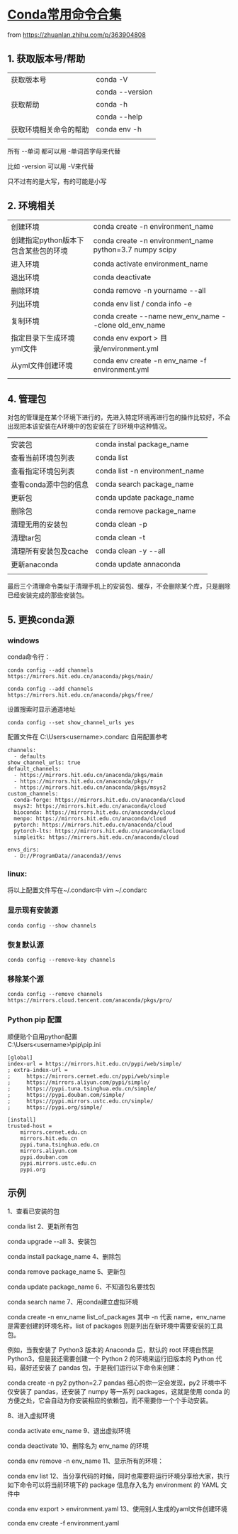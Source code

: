 # [Conda常用命令合集](https://zhuanlan.zhihu.com/p/363904808)

from https://zhuanlan.zhihu.com/p/363904808

## 1. 获取版本号/帮助

|   |   |
|  :----  | :-----  |
|获取版本号|conda -V|
| |conda --version|
|获取帮助|conda -h|
| |conda --help|
|获取环境相关命令的帮助	|conda env -h|
|||


所有 --单词 都可以用 -单词首字母来代替	

比如 -version 可以用 -V来代替

只不过有的是大写，有的可能是小写


## 2. 环境相关


|   |   |
|  :----  | :-----  |
|创建环境	|conda create -n environment_name|
|创建指定python版本下包含某些包的环境	|conda create -n environment_name python=3.7 numpy scipy|
|进入环境	|conda activate environment_name|
|退出环境	|conda deactivate|
|删除环境	|conda remove -n yourname --all|
|列出环境	|conda env list / conda info -e|
|复制环境	|conda create --name new_env_name --clone old_env_name|
|指定目录下生成环境yml文件	|conda env export > 目录/environment.yml|
|从yml文件创建环境	|conda env create -n env_name -f environment.yml|
|||




## 4. 管理包
对包的管理是在某个环境下进行的，先进入特定环境再进行包的操作比较好，不会出现把本该安装在A环境中的包安装在了B环境中这种情况。

|||
|  :----  | :-----  |
|安装包	|conda instal package_name|
|查看当前环境包列表	|conda list|
|查看指定环境包列表	|conda list -n environment_name|
|查看conda源中包的信息	|conda search package_name|
|更新包	|conda update package_name|
|删除包	|conda remove package_name|
|清理无用的安装包	|conda clean -p|
|清理tar包	|conda clean -t|
|清理所有安装包及cache	|conda clean -y --all|
|更新anaconda	|conda update annaconda|
|||

最后三个清理命令类似于清理手机上的安装包、缓存，不会删除某个库，只是删除已经安装完成的那些安装包。

## 5. 更换conda源


### windows

conda命令行：

`conda config --add channels https://mirrors.hit.edu.cn/anaconda/pkgs/main/`

`conda config --add channels https://mirrors.hit.edu.cn/anaconda/pkgs/free/`

设置搜索时显示通道地址

`conda config --set show_channel_urls yes`

配置文件在 C:\Users\<username>\.condarc
自用配置参考
```
channels:
  - defaults
show_channel_urls: true
default_channels:
  - https://mirrors.hit.edu.cn/anaconda/pkgs/main
  - https://mirrors.hit.edu.cn/anaconda/pkgs/r
  - https://mirrors.hit.edu.cn/anaconda/pkgs/msys2
custom_channels:
  conda-forge: https://mirrors.hit.edu.cn/anaconda/cloud
  msys2: https://mirrors.hit.edu.cn/anaconda/cloud
  bioconda: https://mirrors.hit.edu.cn/anaconda/cloud
  menpo: https://mirrors.hit.edu.cn/anaconda/cloud
  pytorch: https://mirrors.hit.edu.cn/anaconda/cloud
  pytorch-lts: https://mirrors.hit.edu.cn/anaconda/cloud
  simpleitk: https://mirrors.hit.edu.cn/anaconda/cloud

envs_dirs:
  - D://ProgramData//anaconda3//envs
```

### linux:

将以上配置文件写在~/.condarc中 vim ~/.condarc
 ​
### 显示现有安装源

`conda config --show channels`

### 恢复默认源

`conda config --remove-key channels`

### 移除某个源

`conda config --remove channels https://mirrors.cloud.tencent.com/anaconda/pkgs/pro/`


### Python pip 配置
顺便贴个自用python配置  
C:\Users\<username>\pip\pip.ini
```
[global]
index-url = https://mirrors.hit.edu.cn/pypi/web/simple/
; extra-index-url =
;     https://mirrors.cernet.edu.cn/pypi/web/simple
;     https://mirrors.aliyun.com/pypi/simple/
;     https://pypi.tuna.tsinghua.edu.cn/simple/
;     https://pypi.douban.com/simple/
;     https://pypi.mirrors.ustc.edu.cn/simple/
;     https://pypi.org/simple/

[install]
trusted-host =
    mirrors.cernet.edu.cn
    mirrors.hit.edu.cn
    pypi.tuna.tsinghua.edu.cn
    mirrors.aliyun.com
    pypi.douban.com
    pypi.mirrors.ustc.edu.cn
    pypi.org

```

## 示例

1、查看已安装的包

conda list
2、更新所有包

conda upgrade --all
3、安装包

conda install package_name
4、删除包

conda remove package_name
5、更新包

conda update package_name
6、不知道包名要找包

conda search name
7、用conda建立虚拟环境

conda create -n env_name list_of_packages
其中 -n 代表 name，env_name 是需要创建的环境名称，list of packages 则是列出在新环境中需要安装的工具包。

例如，当我安装了 Python3 版本的 Anaconda 后，默认的 root 环境自然是 Python3，但是我还需要创建一个 Python 2 的环境来运行旧版本的 Python 代码，最好还安装了 pandas 包，于是我们运行以下命令来创建：

conda create -n py2 python=2.7 pandas
细心的你一定会发现，py2 环境中不仅安装了 pandas，还安装了 numpy 等一系列 packages，这就是使用 conda 的方便之处，它会自动为你安装相应的依赖包，而不需要你一个个手动安装。

8、进入虚拟环境

conda activate env_name
9、退出虚拟环境

conda deactivate
10、删除名为 env_name 的环境

conda env remove -n env_name
11、显示所有的环境：

conda env list
12、当分享代码的时候，同时也需要将运行环境分享给大家，执行如下命令可以将当前环境下的 package 信息存入名为 environment 的 YAML 文件中

conda env export > environment.yaml
13、使用别人生成的yaml文件创建环境


conda env create -f environment.yaml
